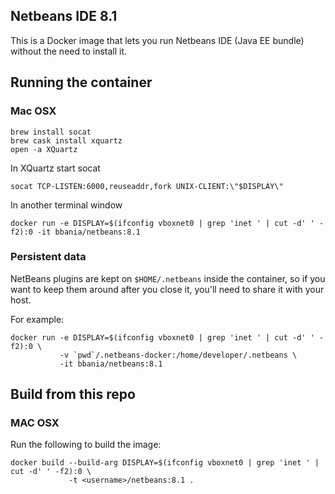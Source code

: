 ## Netbeans IDE 8.1

This is a Docker image that lets you run Netbeans IDE (Java EE bundle) without the need to install it.

## Running the container

### Mac OSX

    brew install socat
    brew cask install xquartz
    open -a XQuartz

In XQuartz start socat
    
    socat TCP-LISTEN:6000,reuseaddr,fork UNIX-CLIENT:\"$DISPLAY\"

In another terminal window

    docker run -e DISPLAY=$(ifconfig vboxnet0 | grep 'inet ' | cut -d' ' -f2):0 -it bbania/netbeans:8.1

### Persistent data

NetBeans plugins are kept on `$HOME/.netbeans` inside the container, so if you want to keep them around after you close it, you'll need to share it with your host.

For example:

    docker run -e DISPLAY=$(ifconfig vboxnet0 | grep 'inet ' | cut -d' ' -f2):0 \
               -v `pwd`/.netbeans-docker:/home/developer/.netbeans \
               -it bbania/netbeans:8.1

## Build from this repo

### MAC OSX

Run the following to build the image:

    docker build --build-arg DISPLAY=$(ifconfig vboxnet0 | grep 'inet ' | cut -d' ' -f2):0 \
                 -t <username>/netbeans:8.1 .

